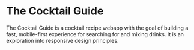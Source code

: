 # The Cocktail Guide

The Cocktail Guide is a cocktail recipe webapp with the goal of building a fast, mobile-first experience for searching for and mixing drinks. It is an exploration into responsive design principles.
